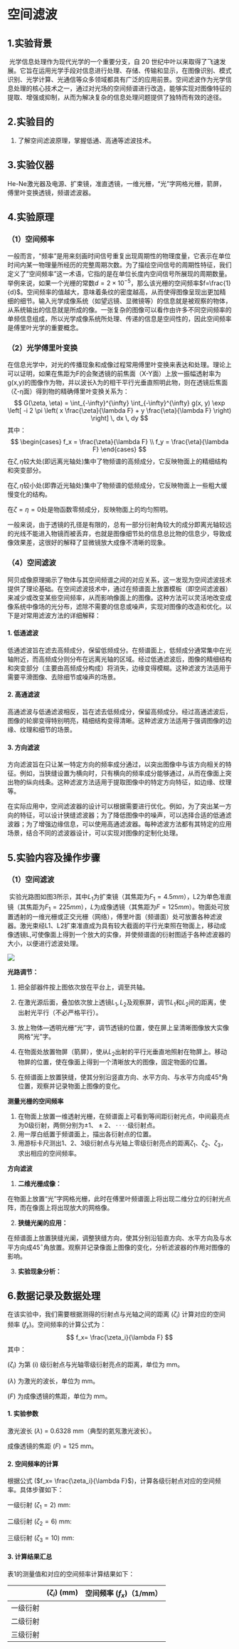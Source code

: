 # 空间滤波

## 1.实验背景

​	光学信息处理作为现代光学的一个重要分支，自 20 世纪中叶以来取得了飞速发展。它旨在运用光学手段对信息进行处理、存储、传输和显示，在图像识别、模式识别、光学计算、光通信等众多领域都具有广泛的应用前景。空间滤波作为光学信息处理的核心技术之一，通过对光场的空间频谱进行改造，能够实现对图像特征的提取、增强或抑制，从而为解决复杂的信息处理问题提供了独特而有效的途径。

## 2.实验目的 

1. 了解空间滤波原理，掌握低通、高通等滤波技术。

##  3.实验仪器

He-Ne激光器及电源、扩束镜，准直透镜，一维光栅，“光”字网格光栅，箭屏，傅里叶变换透镜，频谱滤波器。

## 4.实验原理

### （1）空间频率

​	一般而言，“频率”是用来刻画时间信号重复出现周期性的物理度量，它表示在单位时间内某一物理量所经历的完整周期次数。为了描绘空间信号的周期性特征，我们定义了“空间频率”这一术语，它指的是在单位长度内空间信号所展现的周期数量。举例来说，如果一个光栅的常数$d=2\times 10^{-5}$，那么该光栅的空间频率$f=\frac{1}{d}$​。空间频率的值越大，意味着条纹的密度越高，从而使得图像呈现出更加精细的细节。输入光学成像系统（如望远镜、显微镜等）的信息就是被观察的物体，从系统输出的信息就是所成的像。一张复杂的图像可以看作由许多不同空间频率的单频信息组成，所以光学成像系统所处理、传递的信息是空间性的，因此空间频率是傅里叶光学的重要概念。

### （2）光学傅里叶变换

在信息光学中，对光的传播现象和成像过程常用傅里叶变换来表达和处理。理论上可以证明，如果在焦距为F的会聚透镜的前焦面（X-Y面）上放一振幅透射率为g(x,y)的图像作为物，并以波长λ为的相干平行光垂直照明此物，则在透镜后焦面（ζ-η面）得到物的精确傅里叶变换关系为：
$$
G(\zeta, \eta) = \int_{-\infty}^{\infty} \int_{-\infty}^{\infty} g(x, y) \exp \left[ -i 2 \pi \left( x \frac{\zeta}{\lambda F} + y \frac{\eta}{\lambda F} \right) \right] \, dx \, dy
$$
其中：
$$
\begin{cases}
f_x = \frac{\zeta}{\lambda F} \\
f_y = \frac{\eta}{\lambda F}
\end{cases}
$$
在$\zeta,\eta$较大处(即远离光轴处)集中了物频谱的高频成分，它反映物面上的精细结构和突变部分。

在$\zeta,\eta$较小处(即靠近光轴处)集中了物频谱的低频成分，它反映物面上一些粗大缓慢变化的结构。

在$\zeta=\eta=0$处是物函数零频成分，反映物面上的均匀照明。

​	一般来说，由于透镜的孔径是有限的，总有一部分衍射角较大的成分即离光轴较远的光线不能进入物镜而被丢弃，也就是图像细节处的信息总比物的信息少，导致成像效果差，这很好的解释了显微镜放大成像不清晰的现象。

### （4）空间滤波

​	阿贝成像原理揭示了物体与其空间频谱之间的对应关系，这一发现为空间滤波技术提供了理论基础。在空间滤波技术中，通过在频谱面上放置模板（即空间滤波器）来减少或改变某些空间频率，从而影响像面上的图像。这种方法可以灵活地改变成像系统中像场的光分布，滤除不需要的信息或噪声，实现对图像的改造和优化。以下是对常用滤波方法的详细解释：

#### 1. 低通滤波

​	低通滤波旨在滤去高频成分，保留低频成分。在频谱面上，低频成分通常集中在光轴附近，而高频成分则分布在远离光轴的区域。经过低通滤波后，图像的精细结构和突变部分（主要由高频成分构成）将消失，边缘变得模糊。这种滤波方法适用于需要平滑图像、去除细节或噪声的场景。

#### 2. 高通滤波

​	高通滤波与低通滤波相反，旨在滤去低频成分，保留高频成分。经过高通滤波后，图像的轮廓变得特别明亮，精细结构变得清晰。这种滤波方法适用于强调图像的边缘、纹理和细节的场景。

#### 3. 方向滤波

​	方向滤波旨在只让某一特定方向的频率成分通过，以突出图像中与该方向相关的特征。例如，当狭缝设置为横向时，只有横向的频率成分能够通过，从而在像面上突出物的纵向线条。这种滤波方法适用于提取图像中的特定方向特征，如边缘、纹理等。

​	在实际应用中，空间滤波器的设计可以根据需要进行优化。例如，为了突出某一方向的特征，可以设计狭缝滤波器；为了降低图像中的噪声，可以选择合适的低通滤波器；为了增强边缘信息，可以使用高通滤波器。每种滤波方法都有其特定的应用场景，结合不同的滤波器设计，可以实现对图像的定制化处理。

## 5.实验内容及操作步骤

### （1）空间滤波

​	实验光路图如图3所示，其中$L_1$为扩束镜（其焦距为$F_1=4.5mm$），L2为单色准直镜（其焦距为$F_1=225mm$），$L$为成像透镜（其焦距为$F=125mm$）。物面处可放置透射的一维光栅或正交光栅（网络），傅里叶面（频谱面）处可放置各种滤波器。激光束经L1、L2扩束准直成为具有较大截面的平行光束照在物面上，移动成像透镜L,可使像面上得到一个放大的实像，并使频谱面的衍射图适于各种滤波器的大小，以便进行滤波处理。

![](https://cdn.jsdelivr.net/gh/BomLook/blog-pic@main/img/202412081545667.webp)

**光路调节：**

1. 把全部器件按上图依次放在平台上，调至共轴。

2. 在激光源后面，叠加依次放上透镜$L_1,L_2$及观察屏，调节$L_1$和$L_2$间的距离，使出射光平行（不必严格平行）。

3. 放上物体—透明光栅“光”字，调节透镜的位置，使在屏上呈清晰图像放大实像网格“光”字。

4. 在物面处放置物屏（箭屏），使从$L_2$出射的平行光垂直地照射在物屏上。移动物屏的位置，使在像面上得到一个清晰放大的图像，固定物面的位置。

5. 在频谱面上放置狭缝，使其分别沿竖直方向、水平方向、与水平方向成45°角位置，观察并记录物面上图像的变化。



**测量光栅的空间频率**

1. 在物面上放置一维透射光栅，在频谱面上可看到等间距衍射光点，中间最亮点为0级衍射，两侧分别为$±1、±2、····$级衍射点。
2. 用一厚白纸置于频谱面上，描出各衍射点的位置。
3. 用游标卡尺测出1、2、3级衍射点与光轴上零级衍射亮点的距离$ζ_1、ζ_2、ζ_3$，求出相应的空间频率。

 

**方向滤波**

1. **二维光栅成像：**

 在物面上放置“光”字网格光栅，此时在傅里叶频谱面上将出现二维分立的衍射光点阵，而在像面上将出现放大的网格像。

2. **狭缝光阑的应用：** 

在频谱面上放置狭缝光阑，调整狭缝方向，使其分别沿铅直方向、水平方向及与水平方向成$45^{\circ}$角放置。观察并记录像面上图像的变化，分析滤波器的作用对图像的影响。

3. **实验现象分析：** 









## 6.数据记录及数据处理

在该实验中，我们需要根据测得的衍射点与光轴之间的距离 ($\zeta_i$) 计算对应的空间频率 ($f_x$)。空间频率的计算公式为：
$$
f_x= \frac{\zeta_i}{\lambda F}
$$
其中：

($\zeta_i$) 为第 (i) 级衍射点与光轴零级衍射亮点的距离，单位为 mm。

($\lambda$) 为激光的波长，单位为 mm。

($F$) 为成像透镜的焦距，单位为 mm。

#### **1.** **实验参数**

激光波长 ($\lambda$) = 0.6328 mm（典型的氦氖激光波长）。

成像透镜的焦距 ($F$) = 125 mm。

#### **2.** **空间频率的计算**

根据公式 ($f_x= \frac{\zeta_i}{\lambda F}$)，计算各级衍射点对应的空间频率。具体步骤如下：

一级衍射 ($\zeta_1=2$) mm:


二级衍射 ($\zeta_2=6$) mm:


三级衍射 ($\zeta_3=10$) mm:




#### **3.** **计算结果汇总**

表1的测量值和对应的空间频率计算结果如下：

|          | ($\zeta_i$) (mm) | 空间频率 ($f_x$)（1/mm） |
| -------- | ---------------- | ------------------------ |
| 一级衍射 |                  |                          |
| 二级衍射 |                  |                          |
| 三级衍射 |                  |                          |